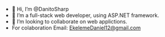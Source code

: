 - 👋 Hi, I’m @DanitoSharp
- 👀 I’m a full-stack web developer, using ASP.NET framework.
- 💞️ I’m looking to collaborate on web applictions.
- For colaboration Email: EkelemeDaniel12@gmail.com

<!---
DanitoSharp/DanitoSharp is a ✨ special ✨ repository because its `README.md` (this file) appears on your GitHub profile.
You can click the Preview link to take a look at your changes.
--->
